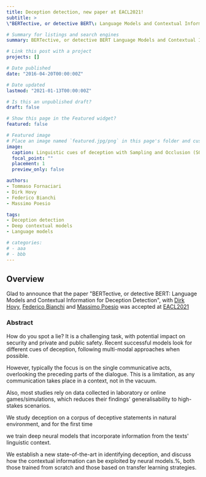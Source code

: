 ```yaml
---
title: Deception detection, new paper at EACL2021!
subtitle: >
\"BERTective, or detective BERT\: Language Models and Contextual Information for Deception Detection\", with Dirk Hovy, Federico Bianchi and Massimo Poesio

# Summary for listings and search engines
summary: BERTective, or detective BERT Language Models and Contextual Information for Deception Detection

# Link this post with a project
projects: []

# Date published
date: "2016-04-20T00:00:00Z"

# Date updated
lastmod: "2021-01-13T00:00:00Z"

# Is this an unpublished draft?
draft: false

# Show this page in the Featured widget?
featured: false

# Featured image
# Place an image named `featured.jpg/png` in this page's folder and customize its options here.
image:
  caption: Linguistic cues of deception with Sampling and Occlusion (SOC) algorithm (Jin et al., 2019)
  focal_point: ""
  placement: 1
  preview_only: false

authors:
- Tommaso Fornaciari
- Dirk Hovy
- Federico Bianchi
- Massimo Poesio

tags:
- Deception detection
- Deep contextual models
- Language models

# categories:
# - aaa
# - bbb
---
```


## Overview

Glad to announce that the paper "BERTective, or detective BERT\: Language Models and Contextual Information for Deception Detection", with [Dirk Hovy](https://twitter.com/dirk_hovy), [Federico Bianchi](https://twitter.com/fb_vinid) and [Massimo Poesio](https://twitter.com/poesio) was accepted at [EACL2021](https://2021.eacl.org/)

### Abstract

How do you spot a lie? It is a challenging task, with potential impact on security and private and public safety.
Recent successful models look for different cues of deception, following multi-modal approaches when possible. 

However, typically the focus is on the single communicative acts, overlooking the preceding parts of the dialogue.
This is a limitation, as any communication takes place in a context, not in the vacuum.

Also, most studies rely on data collected in laboratory or online games/simulations, which reduces their findings' generalisability to high-stakes scenarios.

We study deception on a corpus of deceptive statements in natural environment, and for the first time

we train deep neural models that incorporate information from the texts' linguistic context. 

We establish a new state-of-the-art in identifying deception, and discuss how the contextual information can be exploited by neural models.%, both those trained from scratch and those based on transfer learning strategies.


